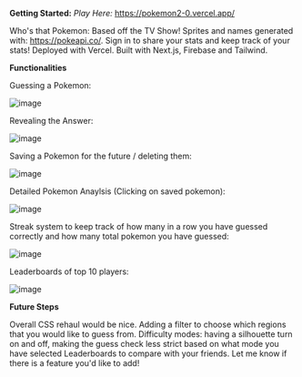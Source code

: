 **Getting Started:**
_Play Here:_
https://pokemon2-0.vercel.app/

Who's that Pokemon: Based off the TV Show!
Sprites and names generated with: https://pokeapi.co/.
Sign in to share your stats and keep track of your stats!
Deployed with Vercel.
Built with Next.js, Firebase and Tailwind.


**Functionalities**

Guessing a Pokemon:

![image](https://github.com/elyknehc/Pokemon2.0/assets/94413491/4afd42df-1822-4421-9025-020d7c561f15)

Revealing the Answer:

![image](https://github.com/elyknehc/Pokemon2.0/assets/94413491/1e09d317-374a-49f8-a2d7-9129539b8115)

Saving a Pokemon for the future / deleting them:

![image](https://github.com/elyknehc/Pokemon2.0/assets/94413491/0ae54cd3-77f5-4c04-a2c6-5d05649906b1)

Detailed Pokemon Anaylsis (Clicking on saved pokemon): 

![image](https://github.com/elyknehc/WhosThatPokemon/assets/94413491/6855906e-d71a-499e-9399-764e29a92fc6)

Streak system to keep track of how many in a row you have guessed correctly and how many total pokemon you have guessed:

![image](https://github.com/elyknehc/WhosThatPokemon/assets/94413491/8775854a-b653-43b5-90aa-9ca683eb299d)

Leaderboards of top 10 players:

![image](https://github.com/elyknehc/WhosThatPokemon/assets/94413491/4dc2de1f-b475-4afc-a025-449e53c9a19a)

**Future Steps**

Overall CSS rehaul would be nice.
Adding a filter to choose which regions that you would like to guess from.
Difficulty modes: having a silhouette turn on and off, making the guess check less strict based on what mode you have selected
Leaderboards to compare with your friends.
Let me know if there is a feature you'd like to add!

